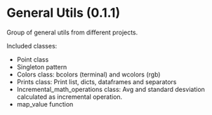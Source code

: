 # General Utils (0.1.1)

Group of general utils from different projects.

Included classes:

- Point class
- Singleton pattern
- Colors class: bcolors (terminal) and wcolors (rgb) 
- Prints class: Print list, dicts, dataframes and separators
- Incremental_math_operations class: Avg and standard desviation 
calculated as incremental operation.
- map_value function